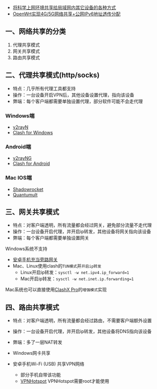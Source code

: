 - [将科学上网环境共享给局域网内其它设备的各种方式](https://bulianglin.com/archives/sharenetwork.html)
- [OpenWrt实现4G/5G网络共享+公网IPv6地址透传分配](https://zhuanlan.zhihu.com/p/624187071)

## 一、网络共享的分类
1. 代理共享模式
2. 网关共享模式
3. 路由共享模式

## 二、代理共享模式(http/socks)

- 特点：几乎所有代理工具都支持
- 操作：一台设备开启VPN后，其他设备设置代理，指向该设备
- 弊端：每个客户端都需要单独设置代理，部分软件可能不会走代理

### Windows端
- [v2rayN](https://github.com/2dust/v2rayN/releases/latest)
- [Clash for Windows](https://github.com/Fndroid/clash_for_windows_pkg/releases/latest)

### Android端
- [v2rayNG](https://github.com/2dust/v2rayNG/releases/latest)
- [Clash for Android](https://github.com/Kr328/ClashForAndroid/releases/latest)

### Mac IOS端
- [Shadowrocket](https://apps.apple.com/us/app/shadowrocket/id932747118)
- [Quantumult](https://apps.apple.com/us/app/quantumult-x/id1443988620)

## 三、网关共享模式
- 特点：对客户端透明，所有流量都会经过网关，避免部分流量不走代理
- 操作：一台设备开启代理，并开启ip转发，其他设备将网关指向该设备
- 弊端：每个客户端都需要单独设置网关

Windows系统不支持

- [安卓手机充当旁路网关](https://youtu.be/r6nXCgYkXTQ)
- Mac、Linux使用clash的`TUN模式`并`开启ip转发`
  - Linux开启ip转发：`sysctl -w net.ipv4.ip_forward=1`
  - Mac开启ip转发：`sysctl -w net.inet.ip.forwarding=1`

Mac系统也可以直接使用[ClashX Pro](https://install.appcenter.ms/users/clashx/apps/clashx-pro/distribution_groups/public)的`增强模式`实现

## 四、路由共享模式
- 特点：对客户端透明，所有流量都会经过路由，不需要客户端额外设置
- 操作：一台设备开启代理，并开启ip转发，其他设备将DNS指向该设备
- 弊端：多了一层NAT转发

- Windows网卡共享
- 安卓手机Wi-Fi (USB) 共享VPN网络
  - 部分手机自带该功能
  - [VPNHotspot](https://github.com/Mygod/VPNHotspot/releases/latest) VPNHotspot需要root才能使用
